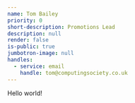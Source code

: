 ```yaml
---
name: Tom Bailey
priority: 0
short-description: Promotions Lead
description: null
render: false
is-public: true
jumbotron-image: null
handles:
  - service: email
    handle: tom@computingsociety.co.uk
---
```


Hello world!
